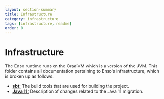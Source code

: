 ```yaml
---
layout: section-summary
title: Infrastructure
category: infrastructure
tags: [infrastructure, readme]
order: 0
---
```


# Infrastructure
The Enso runtime runs on the GraalVM which is a version of the JVM. This folder
contains all documentation pertaining to Enso's infrastructure, which is broken
up as follows:

- [**sbt:**](sbt.md) The build tools that are used for building the project.
- [**Java 11:**](java-11.md) Description of changes related to the Java 11
  migration.
